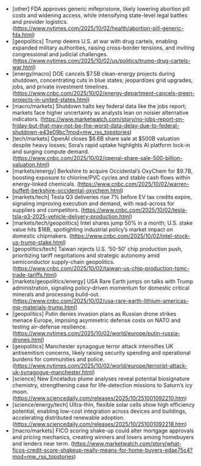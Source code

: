 - [other] FDA approves generic mifepristone, likely lowering abortion pill costs and widening access, while intensifying state-level legal battles and provider logistics. (https://www.nytimes.com/2025/10/02/health/abortion-pill-generic-fda.html)
- [geopolitics] Trump deems U.S. at war with drug cartels, enabling expanded military authorities, raising cross-border tensions, and inviting congressional and judicial challenges. (https://www.nytimes.com/2025/10/02/us/politics/trump-drug-cartels-war.html)
- [energy/macro] DOE cancels $7.5B clean-energy projects during shutdown, concentrating cuts in blue states; jeopardizes grid upgrades, jobs, and private investment timelines. (https://www.cnbc.com/2025/10/02/energy-department-cancels-green-projects-in-united-states.html)
- [macro/markets] Shutdown halts key federal data like the jobs report; markets face higher uncertainty as analysts lean on noisier alternative indicators. (https://www.marketwatch.com/story/no-jobs-report-on-friday-but-that-may-not-be-the-worst-data-delay-due-to-federal-shutdown-e43e09bc?mod=mw_rss_topstories)
- [tech/markets] OpenAI closes $6.6B share sale at $500B valuation despite heavy losses; Sora’s rapid uptake highlights AI platform lock-in and surging compute demand. (https://www.cnbc.com/2025/10/02/openai-share-sale-500-billion-valuation.html)
- [markets/energy] Berkshire to acquire Occidental’s OxyChem for $9.7B, boosting exposure to chlorine/PVC cycles and stable cash flows within energy-linked chemicals. (https://www.cnbc.com/2025/10/02/warren-buffett-berkshire-occidental-oxychem.html)
- [markets/tech] Tesla Q3 deliveries rise 7% before EV tax credits expire, signaling improving execution and demand, with read-across for suppliers and competitors. (https://www.cnbc.com/2025/10/02/tesla-tsla-q3-2025-vehicle-delivery-production.html)
- [markets/tech/geopolitics] Intel shares jump 50% in a month; U.S. stake value hits $16B, spotlighting industrial policy’s market impact on domestic chipmakers. (https://www.cnbc.com/2025/10/02/intel-stock-us-trump-stake.html)
- [geopolitics/tech] Taiwan rejects U.S. ‘50-50’ chip production push, prioritizing tariff negotiations and strategic autonomy amid semiconductor supply-chain geopolitics. (https://www.cnbc.com/2025/10/02/taiwan-us-chip-production-tsmc-trade-tariffs.html)
- [markets/geopolitics/energy] USA Rare Earth jumps on talks with Trump administration, signaling policy-driven momentum for domestic critical minerals and processing build-out. (https://www.cnbc.com/2025/10/02/usa-rare-earth-lithium-americas-mp-materials-trump.html)
- [geopolitics] Putin denies invasion plans as Russian drone strikes menace Europe, imposing asymmetric defense costs on NATO and testing air-defense resilience. (https://www.nytimes.com/2025/10/02/world/europe/putin-russia-drones.html)
- [geopolitics] Manchester synagogue terror attack intensifies UK antisemitism concerns, likely raising security spending and operational burdens for communities and police. (https://www.nytimes.com/2025/10/02/world/europe/terrorist-attack-uk-synagogue-manchester.html)
- [science] New Enceladus plume analyses reveal potential biosignature chemistry, strengthening case for life-detection missions to Saturn’s icy moon. (https://www.sciencedaily.com/releases/2025/10/251001092210.htm)
- [science/energy/tech] Ultra-thin, flexible solar cells show high efficiency potential, enabling low-cost integration across devices and buildings, accelerating distributed renewable adoption. (https://www.sciencedaily.com/releases/2025/10/251001092218.htm)
- [macro/markets] FICO scoring shake-up could alter mortgage approvals and pricing mechanics, creating winners and losers among homebuyers and lenders near term. (https://www.marketwatch.com/story/what-ficos-credit-score-shakeup-really-means-for-home-buyers-edae75c4?mod=mw_rss_topstories)